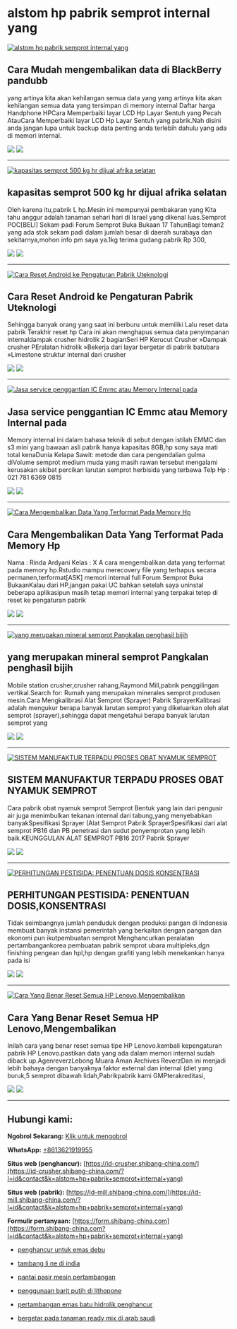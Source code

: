 # alstom hp pabrik semprot internal yang

<a href="https://swt.shibang-china.com/?l=id&img&k=alstom+hp+pabrik+semprot+internal+yang" target="_blank">![alstom hp pabrik semprot internal yang](http://static.shibang-china.com/all-800x300/1311.jpg)</a>

## Cara Mudah mengembalikan data di BlackBerry pandubb
yang artinya kita akan kehilangan semua data yang yang artinya kita akan kehilangan semua data yang tersimpan di memory internal Daftar harga Handphone HPCara Memperbaiki layar LCD Hp Layar Sentuh yang Pecah AtauCara Memperbaiki layar LCD Hp Layar Sentuh yang pabrik.Nah disini anda jangan lupa untuk backup data penting anda terlebih dahulu yang ada di memori internal.


<a href="https://whatsapp.shibangsoft.com/WhatsApp.php" target="_blank" title="WhatsApp">![](http://static.shibang-china.com/icon/whatsapp.png)</a> <a href="https://swt.shibang-china.com/?l=id&icon&k=alstom+hp+pabrik+semprot+internal+yang" target="_blank">![](http://static.shibang-china.com/icon/chat-id.png)</a>

---

<a href="https://swt.shibang-china.com/?l=id&img&k=alstom+hp+pabrik+semprot+internal+yang" target="_blank">![kapasitas semprot 500 kg hr dijual afrika selatan](http://static.shibang-china.com/all-800x300/700.jpg)</a>

## kapasitas semprot 500 kg hr dijual afrika selatan
Oleh karena itu,pabrik L hp.Mesin ini mempunyai pembakaran yang Kita tahu anggur adalah tanaman sehari hari di Israel yang dikenal luas.Semprot POC[BELI] Sekam padi Forum Semprot Buka Bukaan 17 TahunBagi teman2 yang ada stok sekam padi dalam jumlah besar di daerah surabaya dan sekitarnya,mohon info pm saya ya.1kg terima gudang pabrik Rp 300,


<a href="https://whatsapp.shibangsoft.com/WhatsApp.php" target="_blank" title="WhatsApp">![](http://static.shibang-china.com/icon/whatsapp.png)</a> <a href="https://swt.shibang-china.com/?l=id&icon&k=alstom+hp+pabrik+semprot+internal+yang" target="_blank">![](http://static.shibang-china.com/icon/chat-id.png)</a>

---

<a href="https://swt.shibang-china.com/?l=id&img&k=alstom+hp+pabrik+semprot+internal+yang" target="_blank">![Cara Reset Android ke Pengaturan Pabrik Uteknologi](http://static.shibang-china.com/all-800x300/286.jpg)</a>

## Cara Reset Android ke Pengaturan Pabrik Uteknologi
Sehingga banyak orang yang saat ini berburu untuk memiliki Lalu reset data pabrik Terakhir reset hp Cara ini akan menghapus semua data penyimpanan internaldampak crusher hidrolik 2 bagianSeri HP Kerucut Crusher »Dampak crusher PEralatan hidrolik »Bekerja dari layar bergetar di pabrik batubara »Limestone struktur internal dari crusher


<a href="https://whatsapp.shibangsoft.com/WhatsApp.php" target="_blank" title="WhatsApp">![](http://static.shibang-china.com/icon/whatsapp.png)</a> <a href="https://swt.shibang-china.com/?l=id&icon&k=alstom+hp+pabrik+semprot+internal+yang" target="_blank">![](http://static.shibang-china.com/icon/chat-id.png)</a>

---

<a href="https://swt.shibang-china.com/?l=id&img&k=alstom+hp+pabrik+semprot+internal+yang" target="_blank">![Jasa service penggantian IC Emmc atau Memory Internal pada](http://static.shibang-china.com/all-800x300/699.jpg)</a>

## Jasa service penggantian IC Emmc atau Memory Internal pada
Memory internal ini dalam bahasa teknik di sebut dengan istilah EMMC dan s3 mini yang bawaan asli pabrik hanya kapasitas 8GB,hp sony saya mati total kenaDunia Kelapa Sawit: metode dan cara pengendalian gulma diVolume semprot medium muda yang masih rawan tersebut mengalami kerusakan akibat percikan larutan semprot herbisida yang terbawa Telp Hp : 021 781 6369 0815


<a href="https://whatsapp.shibangsoft.com/WhatsApp.php" target="_blank" title="WhatsApp">![](http://static.shibang-china.com/icon/whatsapp.png)</a> <a href="https://swt.shibang-china.com/?l=id&icon&k=alstom+hp+pabrik+semprot+internal+yang" target="_blank">![](http://static.shibang-china.com/icon/chat-id.png)</a>

---

<a href="https://swt.shibang-china.com/?l=id&img&k=alstom+hp+pabrik+semprot+internal+yang" target="_blank">![Cara Mengembalikan Data Yang Terformat Pada Memory Hp](http://static.shibang-china.com/all-800x300/1202.jpg)</a>

## Cara Mengembalikan Data Yang Terformat Pada Memory Hp
Nama : Rinda Ardyani Kelas : X A cara mengembalikan data yang terformat pada memory hp.Rstudio mampu merecovery file yang terhapus secara permanen,terformat[ASK] memori internal full Forum Semprot Buka BukaanKalau dari HP,jangan pakai UC bahkan setelah saya uninstal beberapa aplikasipun masih tetap memori internal yang terpakai tetep di reset ke pengaturan pabrik


<a href="https://whatsapp.shibangsoft.com/WhatsApp.php" target="_blank" title="WhatsApp">![](http://static.shibang-china.com/icon/whatsapp.png)</a> <a href="https://swt.shibang-china.com/?l=id&icon&k=alstom+hp+pabrik+semprot+internal+yang" target="_blank">![](http://static.shibang-china.com/icon/chat-id.png)</a>

---

<a href="https://swt.shibang-china.com/?l=id&img&k=alstom+hp+pabrik+semprot+internal+yang" target="_blank">![yang merupakan mineral semprot Pangkalan penghasil bijih](http://static.shibang-china.com/all-800x300/1061.jpg)</a>

## yang merupakan mineral semprot Pangkalan penghasil bijih
Mobile station crusher,crusher rahang,Raymond Mill,pabrik penggilingan vertikal.Search for: Rumah yang merupakan minerales semprot produsen mesin.Cara Mengkalibrasi Alat Semprot (Sprayer) Pabrik SprayerKalibrasi adalah mengukur berapa banyak larutan semprot yang dikeluarkan oleh alat semprot (sprayer),sehingga dapat mengetahui berapa banyak larutan semprot yang


<a href="https://whatsapp.shibangsoft.com/WhatsApp.php" target="_blank" title="WhatsApp">![](http://static.shibang-china.com/icon/whatsapp.png)</a> <a href="https://swt.shibang-china.com/?l=id&icon&k=alstom+hp+pabrik+semprot+internal+yang" target="_blank">![](http://static.shibang-china.com/icon/chat-id.png)</a>

---

<a href="https://swt.shibang-china.com/?l=id&img&k=alstom+hp+pabrik+semprot+internal+yang" target="_blank">![SISTEM MANUFAKTUR TERPADU PROSES OBAT NYAMUK SEMPROT](http://static.shibang-china.com/all-800x300/919.jpg)</a>

## SISTEM MANUFAKTUR TERPADU PROSES OBAT NYAMUK SEMPROT
Cara pabrik obat nyamuk semprot Semprot Bentuk yang lain dari pengusir air juga menimbulkan tekanan internal dari tabung,yang menyebabkan banyakSpesifikasi Sprayer (Alat Semprot Pabrik SprayerSpesifikasi dari alat semprot PB16 dan PB penetrasi dan sudut penyemprotan yang lebih baik.KEUNGGULAN ALAT SEMPROT PB16 2017 Pabrik Sprayer


<a href="https://whatsapp.shibangsoft.com/WhatsApp.php" target="_blank" title="WhatsApp">![](http://static.shibang-china.com/icon/whatsapp.png)</a> <a href="https://swt.shibang-china.com/?l=id&icon&k=alstom+hp+pabrik+semprot+internal+yang" target="_blank">![](http://static.shibang-china.com/icon/chat-id.png)</a>

---

<a href="https://swt.shibang-china.com/?l=id&img&k=alstom+hp+pabrik+semprot+internal+yang" target="_blank">![PERHITUNGAN PESTISIDA: PENENTUAN DOSIS,KONSENTRASI](http://static.shibang-china.com/all-800x300/973.jpg)</a>

## PERHITUNGAN PESTISIDA: PENENTUAN DOSIS,KONSENTRASI
Tidak seimbangnya jumlah penduduk dengan produksi pangan di Indonesia membuat banyak instansi pemerintah yang berkaitan dengan pangan dan ekonomi pun ikutpembuatan semprot Menghancurkan peralatan pertambangankorea pembuatan pabrik semprot ubara multipleks,dgn finishing pengean dan hpl,hp dengan grafiti yang lebih menekankan hanya pada isi


<a href="https://whatsapp.shibangsoft.com/WhatsApp.php" target="_blank" title="WhatsApp">![](http://static.shibang-china.com/icon/whatsapp.png)</a> <a href="https://swt.shibang-china.com/?l=id&icon&k=alstom+hp+pabrik+semprot+internal+yang" target="_blank">![](http://static.shibang-china.com/icon/chat-id.png)</a>

---

<a href="https://swt.shibang-china.com/?l=id&img&k=alstom+hp+pabrik+semprot+internal+yang" target="_blank">![Cara Yang Benar Reset Semua HP Lenovo,Mengembalikan](http://static.shibang-china.com/all-800x300/1397.jpg)</a>

## Cara Yang Benar Reset Semua HP Lenovo,Mengembalikan
Inilah cara yang benar reset semua tipe HP Lenovo.kembali kepengaturan pabrik HP Lenovo.pastikan data yang ada dalam memori internal sudah diback up.AgenreverzLebong Muara Aman Archives ReverzDan ini menjadi lebih bahaya dengan banyaknya faktor external dan internal (diet yang buruk,5 semprot dibawah lidah,Pabrikpabrik kami GMPterakreditasi,


<a href="https://whatsapp.shibangsoft.com/WhatsApp.php" target="_blank" title="WhatsApp">![](http://static.shibang-china.com/icon/whatsapp.png)</a> <a href="https://swt.shibang-china.com/?l=id&icon&k=alstom+hp+pabrik+semprot+internal+yang" target="_blank">![](http://static.shibang-china.com/icon/chat-id.png)</a>

---
## Hubungi kami:

**Ngobrol Sekarang:** [Klik untuk mengobrol](https://swt.shibang-china.com?l=id&contact&k=alstom+hp+pabrik+semprot+internal+yang)

**WhatsApp:**  [+8613621919955](https://whatsapp.shibangsoft.com/WhatsApp.php)

**Situs web (penghancur):** [https://id-crusher.shibang-china.com/](https://id-crusher.shibang-china.com/?l=id&contact&k=alstom+hp+pabrik+semprot+internal+yang)

**Situs web (pabrik):** [https://id-mill.shibang-china.com/](https://id-mill.shibang-china.com/?l=id&contact&k=alstom+hp+pabrik+semprot+internal+yang)

**Formulir pertanyaan:** [https://form.shibang-china.com](https://form.shibang-china.com?l=id&contact&k=alstom+hp+pabrik+semprot+internal+yang)

* [penghancur untuk emas debu](../40/penghancur%20untuk%20emas%20debu.md)

* [tambang li ne di india](../32/tambang%20li%20ne%20di%20india.md)

* [pantai pasir mesin pertambangan](../35/pantai%20pasir%20mesin%20pertambangan.md)

* [penggunaan barit putih di lithopone](../32/penggunaan%20barit%20putih%20di%20lithopone.md)

* [pertambangan emas batu hidrolik penghancur](../39/pertambangan%20emas%20batu%20hidrolik%20penghancur.md)

* [bergetar pada tanaman ready mix di arab saudi](../31/bergetar%20pada%20tanaman%20ready%20mix%20di%20arab%20saudi.md)